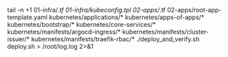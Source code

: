 tail -n +1 01-infra/*.tf 01-infra/kubeconfig.tpl 02-apps/*.tf 02-apps/root-app-template.yaml kubernetes/applications/* kubernetes/apps-of-apps/* kubernetes/bootstrap/* kubernetes/core-services/* kubernetes/manifests/argocd-ingress/* kubernetes/manifests/cluster-issuer/* kubernetes/manifests/traefik-rbac/* ./deploy_and_verify.sh deploy.sh >  /root/log.log  2>&1
